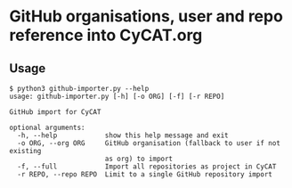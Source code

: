 # GitHub organisations, user and repo reference into CyCAT.org

## Usage

~~~
$ python3 github-importer.py --help
usage: github-importer.py [-h] [-o ORG] [-f] [-r REPO]

GitHub import for CyCAT

optional arguments:
  -h, --help            show this help message and exit
  -o ORG, --org ORG     GitHub organisation (fallback to user if not existing
                        as org) to import
  -f, --full            Import all repositories as project in CyCAT
  -r REPO, --repo REPO  Limit to a single GitHub repository import
~~~

